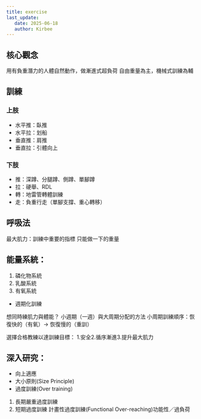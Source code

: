 ```yaml
---
title: exercise
last_update:
   date: 2025-06-18
   author: Kirbee
---
```


[//]: # (TODO:i18n)

## 核心觀念
用有負重潛力的人體自然動作，做漸進式超負荷
自由重量為主，機械式訓練為輔

## 訓練
### 上肢
- 水平推：臥推
- 水平拉：划船
- 垂直推：肩推
- 垂直拉：引體向上

### 下肢
- 推：深蹲、分腿蹲、側蹲、單腳蹲
- 拉：硬舉、RDL
- 轉：地雷管轉體訓練
- 走：負重行走（單腳支撐、重心轉移）

## 呼吸法

最大肌力：訓練中重要的指標 只能做一下的重量

## 能量系統：
1. 磷化物系統
2. 乳酸系統
3. 有氧系統
- 週期化訓練

想同時練肌力與體能？
小週期（一週）與大周期分配的方法
小周期訓練順序：恢復快的（有氧）-> 恢復慢的（重訓）

選擇合格教練以達訓練目標：
1.安全2.循序漸進3.提升最大肌力

## 深入研究：
- 向上適應
- 大小原則(Size Principle)
- 過度訓練(Over training)
1. 長期嚴重過度訓練
2. 短期過度訓練
   計畫性過度訓練(Functional Over-reaching)功能性／過負荷

